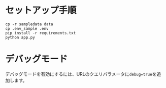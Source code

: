 # セットアップ手順

```
cp -r sampledata data
cp .env_sample .env
pip install -r requirements.txt
python app.py
```

# デバッグモード
デバッグモードを有効にするには、URLのクエリパラメータに`debug=true`を追加します。

